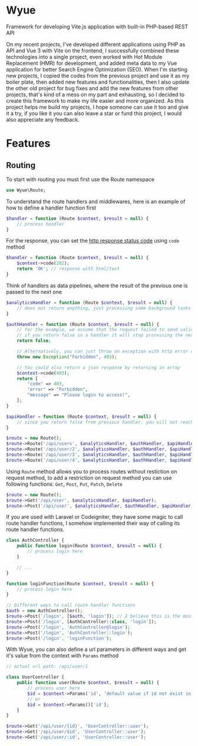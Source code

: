 # Wyue

Framework for developing Vite.js application with built-in PHP-based REST API

On my recent projects, I've developed different applications using PHP as API and Vue 3 with Vite on the frontend, I successfully combined these technologies into a single project, even worked with Hot Module Replacement (HMR) for development, and added meta data to my Vue application for better Search Engine Optimization (SEO). When I'm starting new projects, I copied the codes from the previous project and use it as my boiler plate, then added new features and functionalities, then I also update the other old project for bug fixes and add the new features from other projects, that's kind of a mess on my part and exhausting, so I decided to create this framework to make my life easier and more organized. As this project helps me build my projects, I hope someone can use it too and give it a try, if you like it you can also leave a star or fund this project, I would also appreciate any feedback.

# Features

## Routing

To start with routing you must first use the Route namespace

```php
use Wyue\Route;
```

To understand the route handlers and middlewares, here is an example of how to define a handler function first

```php
$handler = function (Route $context, $result = null) {
    // process handler
}
```

For the response, you can set the [http response status code](https://developer.mozilla.org/en-US/docs/Web/HTTP/Status) using `code` method

```php
$handler = function (Route $context, $result = null) {
    $context->code(202);
    return 'OK'; // response with html/text
}
```

Think of handlers as data pipelines, where the result of the previous one is passed to the next one

```php
$analyticsHandler = function (Route $context, $result = null) {
    // does not return anything, just processing some background tasks
}

$authHandler = function (Route $context, $result = null) {
    // for the example, we assume that the request failed to send valid credentials so we want to invalidate it
    // if you return false in a handler it will stop processing the next handlers and proceed to process the next routes
    return false;

    // Alternatively, you can just throw an exception with http error codes
    throw new Exception("Forbidden", 403);

    // You could also return a json response by returning an array
    $context->code(403);
    return [
        "code" => 403,
        "error" => "Forbidden",
        "message" => "Please login to access!",
    ];
}

$apiHandler = function (Route $context, $result = null) {
    // since you return false from previous handler, you will not reach this code
}

$route = new Route();
$route->Route('/api/users', $analyticsHandler, $authHandler, $apiHandler);
$route->Route('/api/user/2', $analyticsHandler, $authHandler, $apiHandler);
$route->Route('/api/user/3', $analyticsHandler, $authHandler, $apiHandler);
$route->Route('/api/user/4', $analyticsHandler, $authHandler, $apiHandler);
```

Using `Route` method allows you to process routes without restiction on request method, to add a restriction on request method you can use following functions: `Get`, `Post`, `Put`, `Patch`, `Delete`

```php
$route = new Route();
$route->Get('/api/user', $analyticsHandler, $apiHandler);
$route->Post('/api/user', $analyticsHandler, $authHandler, $apiHandler);
```

If you are used with Laravel or Codeigniter, they have some magic to call route handler functions, I somehow implemented their way of calling its route handler functions.

```php
class AuthController {
    public function login(Route $context, $result = null) {
        // process login here
    }

    // ...
}

function loginFunction(Route $context, $result = null) {
    // process login here
}

// Different ways to call route handler functions
$auth = new AuthController();
$route->Post('/login', [$auth, 'login']); // I believe this is the most recommended way for performance reasons
$route->Post('/login', [AuthController::class, 'login']);
$route->Post('/login', 'AuthController@login');
$route->Post('/login', 'AuthController::login');
$route->Post('/login', 'loginFunction');
```

With Wyue, you can also define a url parameters in different ways and get it's value from the context with `Params` method

```php
// actual url path: /api/user/1

class UserController {
    public function user(Route $context, $result = null) {
        // process user here
        $id = $context->Params('id', 'default value if id not exist in url');
        // or 
        $id = $context->Params()['id'];
    }
}

$route->Get('/api/user/{id}', 'UserController::user');
$route->Get('/api/user/$id', 'UserController::user');
$route->Get('/api/user/:id', 'UserController::user');
```